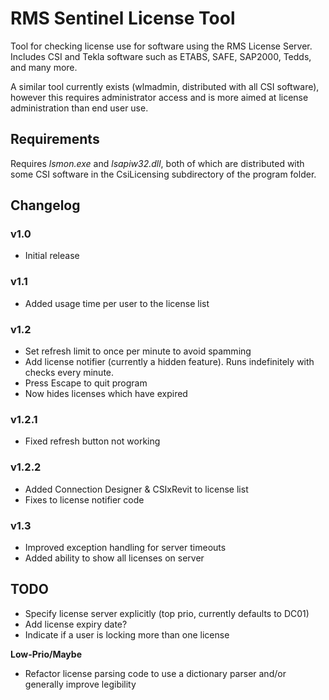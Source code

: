 # RMS Sentinel License Tool

Tool for checking license use for software using the RMS License Server. Includes CSI and Tekla software such as ETABS, SAFE, SAP2000, Tedds, and many more.

A similar tool currently exists (wlmadmin, distributed with all CSI software), however this requires administrator access and is more aimed at license administration than end user use.

## Requirements

Requires *lsmon.exe* and *lsapiw32.dll*, both of which are distributed with some CSI software in the CsiLicensing subdirectory of the program folder.

## Changelog

### v1.0
- Initial release

### v1.1
- Added usage time per user to the license list

### v1.2
- Set refresh limit to once per minute to avoid spamming
- Add license notifier (currently a hidden feature). Runs indefinitely with checks every minute.
- Press Escape to quit program
- Now hides licenses which have expired

### v1.2.1
- Fixed refresh button not working

### v1.2.2
- Added Connection Designer & CSIxRevit to license list
- Fixes to license notifier code

### v1.3
- Improved exception handling for server timeouts
- Added ability to show all licenses on server

## TODO
- Specify license server explicitly (top prio, currently defaults to DC01)
- Add license expiry date?
- Indicate if a user is locking more than one license

**Low-Prio/Maybe**
- Refactor license parsing code to use a dictionary parser and/or generally improve legibility
